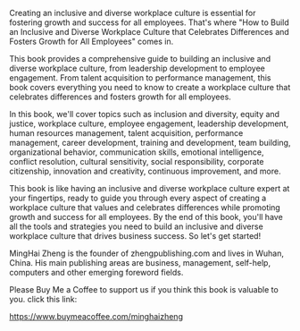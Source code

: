 
Creating an inclusive and diverse workplace culture is essential for fostering growth and success for all employees. That's where "How to Build an Inclusive and Diverse Workplace Culture that Celebrates Differences and Fosters Growth for All Employees" comes in.

This book provides a comprehensive guide to building an inclusive and diverse workplace culture, from leadership development to employee engagement. From talent acquisition to performance management, this book covers everything you need to know to create a workplace culture that celebrates differences and fosters growth for all employees.

In this book, we'll cover topics such as inclusion and diversity, equity and justice, workplace culture, employee engagement, leadership development, human resources management, talent acquisition, performance management, career development, training and development, team building, organizational behavior, communication skills, emotional intelligence, conflict resolution, cultural sensitivity, social responsibility, corporate citizenship, innovation and creativity, continuous improvement, and more.

This book is like having an inclusive and diverse workplace culture expert at your fingertips, ready to guide you through every aspect of creating a workplace culture that values and celebrates differences while promoting growth and success for all employees. By the end of this book, you'll have all the tools and strategies you need to build an inclusive and diverse workplace culture that drives business success. So let's get started!

MingHai Zheng is the founder of zhengpublishing.com and lives in Wuhan, China. His main publishing areas are business, management, self-help, computers and other emerging foreword fields.

Please Buy Me a Coffee to support us if you think this book is valuable to you. click this link:

https://www.buymeacoffee.com/minghaizheng
